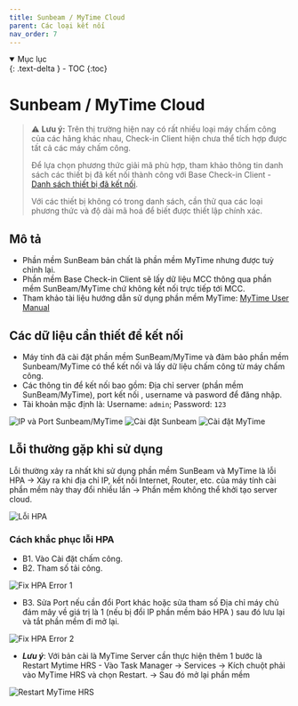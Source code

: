```yaml
---
title: Sunbeam / MyTime Cloud
parent: Các loại kết nối
nav_order: 7
---
```


<details open markdown="block">
  <summary>
    Mục lục
  </summary>
  {: .text-delta }
- TOC
{:toc}
</details>

# Sunbeam / MyTime Cloud

> ⚠️ **Lưu ý:** Trên thị trường hiện nay có rất nhiều loại máy chấm công của các hãng khác nhau, Check-in Client hiện chưa thể tích hợp được tất cả các máy chấm công.  
> 
> Để lựa chọn phương thức giải mã phù hợp, tham khảo thông tin danh sách các thiết bị đã kết nối thành công với Base Check-in Client - [Danh sách thiết bị đã kết nối](../TESTED_DEVICES).
> 
> Với các thiết bị không có trong danh sách, cần thử qua các loại phương thức và độ dài mã hoá để biết được thiết lập chính xác.

## Mô tả

- Phần mềm SunBeam bản chất là phần mềm MyTime nhưng được tuỳ chỉnh lại.
- Phần mềm Base Check-in Client sẽ lấy dữ liệu MCC thông qua phần mềm SunBeam/MyTime chứ không kết nối trực tiếp tới MCC.
- Tham khảo tài liệu hướng dẫn sử dụng phần mềm MyTime: <a href="{{site.baseurl}}/assets/documents/HƯỚNG DẪN SỬ DỤNG PHẦN MỀM CHẤM CÔNG MYTIME Ver1.1.pdf" target="_blank">MyTime User Manual</a>

## Các dữ liệu cần thiết để kết nối
- Máy tính đã cài đặt phần mềm SunBeam/MyTime và đảm bảo phần mềm Sunbeam/MyTime có thể kết nối và lấy dữ liệu chấm công từ máy chấm công.
- Các thông tin để kết nối bao gồm: Địa chỉ server (phần mềm SunBeam/MyTime), port kết nối , username và pasword để đăng nhập. 
- Tài khoản mặc định là: Username: `admin`; Password: `123` 

<img src="{{site.baseurl}}/assets/images/ip_port_sunbeam_mytime.png" alt="IP và Port Sunbeam/MyTime">

<img src="{{site.baseurl}}/assets/images/sunbeam.png" alt="Cài đặt Sunbeam">

<img src="{{site.baseurl}}/assets/images/mytime.png" alt="Cài đặt MyTime">

## Lỗi thường gặp khi sử dụng

Lỗi thường xảy ra nhất khi sử dụng phần mềm SunBeam và MyTime là lỗi HPA → Xảy ra khi địa chỉ IP, kết nối Internet, Router, etc. của máy tính cài phần mềm này thay đổi nhiều lần → Phần mềm không thể khởi tạo server cloud.

<img src="{{site.baseurl}}/assets/images/hpa_error.png" alt="Lỗi HPA">

### Cách khắc phục lỗi HPA
- B1. Vào Cài đặt chấm công.
- B2. Tham số tải công.
  
<img src="{{site.baseurl}}/assets/images/fix_hpa_error_1.png" alt="Fix HPA Error 1">

- B3. Sửa Port nếu cần đổi Port khác hoặc sửa tham số Địa chỉ máy chủ đám mây về giá trị là 1 
(nếu bị đổi IP phần mềm báo HPA ) sau đó lưu lại và tắt phần mềm đi mở lại.

<img src="{{site.baseurl}}/assets/images/fix_hpa_error_2.png" alt="Fix HPA Error 2">

- ***Lưu ý***: Với bản cài là MyTime Server cần thực hiện thêm 1 bước là Restart Mytime HRS - Vào Task Manager -> Services -> Kích chuột phải vào MyTime HRS và chọn Restart. -> Sau đó mở lại phần mềm 

<img src="{{site.baseurl}}/assets/images/restart_mytime_hrs.png" alt="Restart MyTime HRS">
